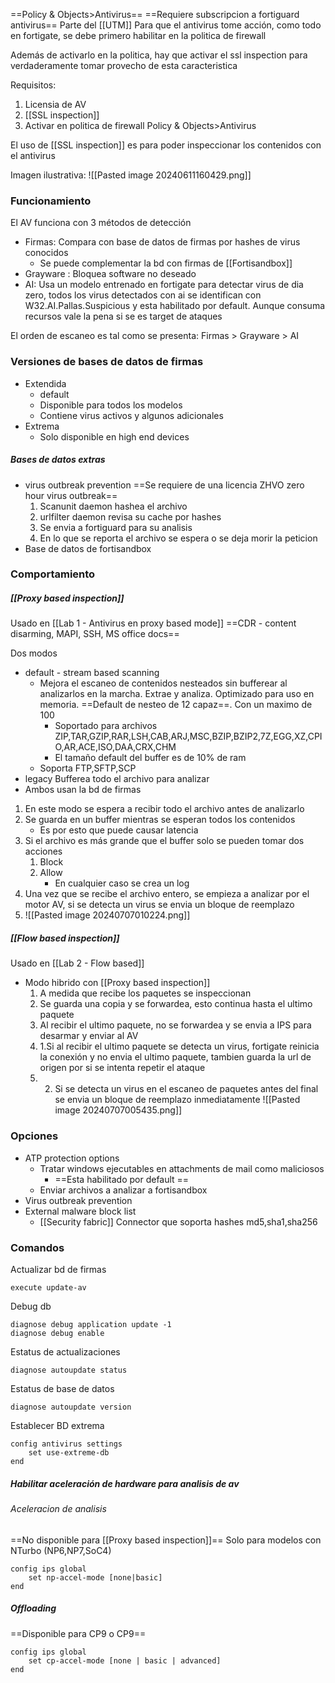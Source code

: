 ==Policy & Objects>Antivirus==
==Requiere subscripcion a fortiguard antivirus==
Parte del [[UTM]]
Para que el antivirus tome acción, como todo en fortigate, se debe primero habilitar en la politica de firewall


Además de activarlo en la politica, hay que activar el ssl inspection para verdaderamente tomar provecho de esta caracteristica

Requisitos:

1. Licensia de AV
2. [[SSL inspection]]
3. Activar en politica de firewall
		Policy & Objects>Antivirus

El uso de [[SSL inspection]] es para poder inspeccionar los contenidos con el antivirus


Imagen ilustrativa:
![[Pasted image 20240611160429.png]]


### Funcionamiento
El AV funciona con 3 métodos de detección

- Firmas: Compara con base de datos de firmas por hashes de virus conocidos
	- Se puede complementar la bd con firmas de [[Fortisandbox]] 
- Grayware : Bloquea software no deseado
- AI: Usa un modelo entrenado en fortigate para detectar virus de dia zero, todos los virus detectados con ai se identifican con W32.AI.Pallas.Suspicious y esta habilitado por default. Aunque consuma recursos vale la pena si se es target de ataques

El orden de escaneo es tal como se presenta: Firmas > Grayware > AI


### Versiones de bases de datos de firmas
- Extendida
	- default
	- Disponible para todos los modelos
	- Contiene virus activos y algunos adicionales
- Extrema
	- Solo disponible en high end devices

##### Bases de datos extras
- virus outbreak prevention
	==Se requiere de una licencia ZHVO zero hour virus outbreak==
	1. Scanunit daemon hashea el archivo
	2. urlfilter daemon revisa su cache por hashes 
	3. Se envia a fortiguard para su analisis 
	4. En lo que se reporta el archivo se espera o se deja morir la peticion
- Base de datos de fortisandbox

### Comportamiento
##### [[Proxy based inspection]]
Usado en [[Lab 1 - Antivirus en proxy based mode]]
==CDR - content disarming, MAPI, SSH, MS office docs==

Dos modos 
- default - stream based scanning
	- Mejora el escaneo de contenidos nesteados sin bufferear al analizarlos en la marcha. Extrae y analiza. Optimizado para uso en memoria. ==Default de nesteo de 12 capaz==. Con un maximo de 100
		- Soportado para archivos			ZIP,TAR,GZIP,RAR,LSH,CAB,ARJ,MSC,BZIP,BZIP2,7Z,EGG,XZ,CPIO,AR,ACE,ISO,DAA,CRX,CHM
		- El tamaño default del buffer es de 10% de ram
	- Soporta FTP,SFTP,SCP
- legacy
		Bufferea todo el archivo para analizar
- Ambos usan la bd de firmas


1. En este modo se espera a recibir todo el archivo antes de analizarlo
2. Se guarda en un buffer mientras se esperan todos los contenidos
	- Es por esto que puede causar latencia
3. Si el archivo es más grande que el buffer solo se pueden tomar dos acciones
	1. Block
	2. Allow
		- En cualquier caso se crea un log
4. Una vez que se recibe el archivo entero, se empieza a analizar por el motor AV, si se detecta un virus se envia un bloque de reemplazo
5. ![[Pasted image 20240707010224.png]]


##### [[Flow based inspection]]
Usado en [[Lab 2 - Flow based]]
- Modo hibrido con [[Proxy based inspection]]
	1. A medida que recibe los paquetes se inspeccionan
	2. Se guarda una copia y se forwardea, esto continua hasta el ultimo paquete
	3. Al recibir el ultimo paquete, no se forwardea y se envia a IPS para desarmar y enviar al AV
	4. 1.Si al recibir el ultimo paquete se detecta un virus, fortigate reinicia la conexión y no envia el ultimo paquete, tambien guarda la url de origen por si se intenta repetir el ataque
	5. 2. Si se detecta un virus en el escaneo de paquetes antes del final se envia un bloque de reemplazo inmediatamente 
	![[Pasted image 20240707005435.png]]


### Opciones
- ATP protection options
	- Tratar windows ejecutables en attachments de mail como maliciosos
		- ==Esta habilitado por default ==
	- Enviar archivos a analizar a fortisandbox
- Virus outbreak prevention
- External malware block list
	- [[Security fabric]] Connector que soporta hashes md5,sha1,sha256

### Comandos
Actualizar bd de firmas
```
execute update-av
```

Debug db
```
diagnose debug application update -1
diagnose debug enable
```



Estatus de actualizaciones
```
diagnose autoupdate status
```
Estatus de base de datos
```
diagnose autoupdate version
```
Establecer BD extrema
```
config antivirus settings
	set use-extreme-db
end
```

##### Habilitar aceleración de hardware para analisis de av
###### Aceleracion de analisis
==No disponible para [[Proxy based inspection]]==
Solo para modelos con NTurbo (NP6,NP7,SoC4)
```
config ips global
	set np-accel-mode [none|basic]
end
```

##### Offloading
==Disponible para CP9 o CP9==
```
config ips global
	set cp-accel-mode [none | basic | advanced]
end
```